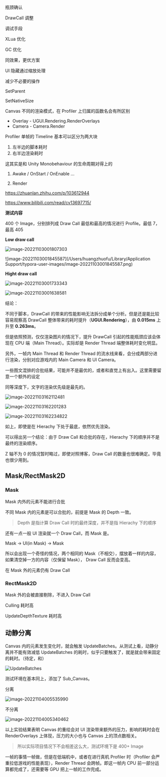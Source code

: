 瓶颈确认

DrawCall 调整

调试手段



XLua 优化



GC 优化



同效果，更优方案

UI 隐藏通过缩放处理

减少不必要的操作 

SetParent

SetNativeSize



Canvas 不同的渲染模式，在 Profiler 上归属的函数名会有所区别

* Overlay - UGUI.Rendering.RenderOverlays
* Camera - Camera.Render



Profiler 单帧的 Timeline 基本可以区分为两大块

1. 左半边的脚本耗时
2. 右半边渲染耗时

这其实是和 Unity Monobehaviour 的生命周期对得上的

1. Awake / OnStart / OnEnable ...

2. Render

   

https://zhuanlan.zhihu.com/p/103612944

https://www.bilibili.com/read/cv13697715/



**测试内容**

400 个 Image，分别排列成 Draw Call 最低和最高的情况进行 Profile。最低 7，最高 405



**Low draw call**

![image-20221103001807303](https://newbility523-1252413540.cos.ap-guangzhou.myqcloud.com/PicBedimage-20221103001807303.png)

![image-20221103001845587](/Users/huangzhuofu/Library/Application Support/typora-user-images/image-20221103001845587.png)



**Hight draw call**

![image-20221103001733343](https://newbility523-1252413540.cos.ap-guangzhou.myqcloud.com/PicBedimage-20221103001733343.png)

![image-20221103001638581](https://newbility523-1252413540.cos.ap-guangzhou.myqcloud.com/PicBedimage-20221103001638581.png)



结论：

不同于脚本，DrawCall 的带来的性能影响无法拆分成单个分析。但是还是能比较容易观察高 DrawCall 整体带来的耗时提升（**UGUI.Rendering**），由 **0.015ms** 上升至 **0.263ms**。

但是依照预测，仅仅渲染图片的情况下，提升 DrawCall 引起的性能瓶颈应该会体现在 CPU 端（Main Thread）。实际却是 Render Thread 端整体耗时变化明显。

另外，一帧内 Main Thread 和 Render Thread 的流水线来看，会分成两部分进行渲染，分别对应游戏内的 Main Camera 和 UI Camera。



一些图文混排的合批结果，可能并不是最优的，或者和直觉上有出入。这里需要留意一个额外的设定

同等深度下，文字的渲染优先级是最先的。

![image-20221103162112481](https://newbility523-1252413540.cos.ap-guangzhou.myqcloud.com/PicBedimage-20221103162112481.png)

![image-20221103162201283](https://newbility523-1252413540.cos.ap-guangzhou.myqcloud.com/PicBedimage-20221103162201283.png)

![image-20221103162234822](https://newbility523-1252413540.cos.ap-guangzhou.myqcloud.com/PicBedimage-20221103162234822.png)

如上，即使是在 Hierachy 下处于最底，依然优先渲染。

可以得出另一个结论：由于 Draw Call 和合批的存在，Hierachy 下的顺序并不是最终的渲染顺序。



Z 轴不为 0 的情况暂时略过，即使对照博客，Draw Call 的数量也很难确定。毕竟也很少用到。



## Mask/RectMask2D

### Mask

Mask 内外的元素不能进行合批

不同 Mask 内的元素是可以合批的，前提是 Mask 的 Depth 一致。

> Depth 是指计算 Draw Call 时的最终深度，并不是指 Hierachy 下的顺序

还有一点一般 UI 渲染就一个 Draw Call，而 Mask 是。

Mask -> UI(in Mask) -> Mask

所以会出现一个奇怪的情况，两个相同的 Mask（不相交），摆放着一样的内容，如果清空掉一方的内容（仅保留 Mask）， Draw Call 反而会变高。



在 Mask 外的元素仍有 Draw Call



### RectMask2D

Mask 外的会被直接剔除，不进入 Draw Call



Culling 耗时高

UpdateDepthTexture 耗时高



## 动静分离

Canvas 内的元素发生变化时，就会触发 UpdateBatches。从测试上看，动静分离并不能有效减低 UpdateBatches 的耗时，似乎只要触发了，就是就会带来固定的耗时。（待定，和）

![UpdateBatches](https://newbility523-1252413540.cos.ap-guangzhou.myqcloud.com/PicBedUpdateBatches.png)

测试环境在基本同上，添加了 Sub_Canvas。

分离

![image-20221104005535990](https://newbility523-1252413540.cos.ap-guangzhou.myqcloud.com/PicBedimage-20221104005535990.png)

不分离

![image-20221104005340462](https://newbility523-1252413540.cos.ap-guangzhou.myqcloud.com/PicBedimage-20221104005340462.png)



以上实验结果表明 Canvas 的重绘会对 UI 渲染带来额外的压力，影响的耗时会在 RenderOverlays 上体现，压力的大小也与 Canvas 上的顶点数相关。

> 所以实际项目情况下不会相差这么大，测试环境下是 400+ Image



一帧的事情一帧做，但是在低端机中，或者在进行真机 Profiler 时（Profiler 会严重拉低游戏的性能表现），Render Thread 会跨帧。即这一帧内 CPU 前一部分运算都完成了，还需要等 GPU 把上一帧的工作完成。

